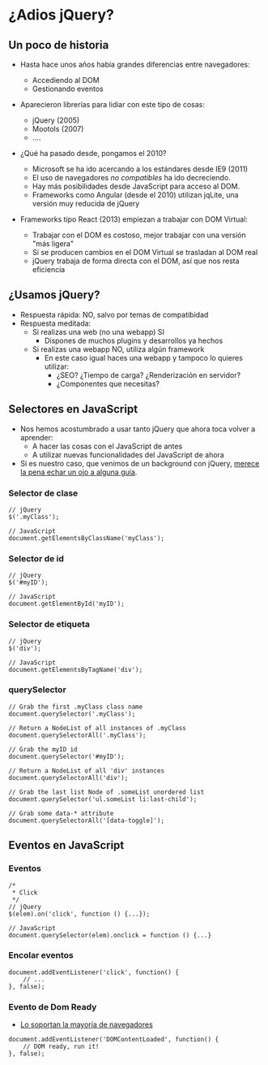 # ¿Adios jQuery?



## Un poco de historia
- Hasta hace unos años había grandes diferencias entre navegadores:
  - Accediendo al DOM
  - Gestionando eventos

- Aparecieron librerías para lidiar con este tipo de cosas:
  - jQuery (2005)
  - Mootols (2007)
  - ....


- ¿Qué ha pasado desde, pongamos el 2010?
  - Microsoft se ha ido acercando a los estándares desde IE9 (2011)
  - El uso de navegadores *no compatibles* ha ido decreciendo.
  - Hay más posibilidades desde JavaScript para acceso al DOM.
  - Frameworks como Angular (desde el 2010) utilizan jqLite, una versión muy reducida de jQuery 


- Frameworks tipo React (2013) empiezan a trabajar con DOM Virtual:
  - Trabajar con el DOM es costoso, mejor trabajar con una versión "más ligera"
  - Si se producen cambios en el DOM Virtual se trasladan al DOM real
  - jQuery trabaja de forma directa con el DOM, así que nos resta eficiencia


## ¿Usamos jQuery?
- Respuesta rápida: NO, salvo por temas de compatibidad
- Respuesta meditada:
  - Si realizas una web (no una webapp) SI
    - Dispones de muchos plugins y desarrollos ya hechos
  - Si realizas una webapp NO, utiliza algún framework
    - En este caso igual haces una webapp y tampoco lo quieres utilizar:
      - ¿SEO? ¿Tiempo de carga? ¿Renderización en servidor? 
      - ¿Componentes que necesitas?



## Selectores en JavaScript
- Nos hemos acostumbrado a usar tanto jQuery que ahora toca volver a aprender:
  - A hacer las cosas con el JavaScript de antes
  - A utilizar nuevas funcionalidades del JavaScript de ahora
- Si es nuestro caso, que venimos de un background con jQuery, [merece la pena echar un ojo a alguna guía](https://toddmotto.com/is-it-time-to-drop-jquery-essentials-to-learning-javascript-from-a-jquery-background/).


### Selector de clase
```
// jQuery
$('.myClass');

// JavaScript
document.getElementsByClassName('myClass');
```


### Selector de id
```
// jQuery
$('#myID');

// JavaScript
document.getElementById('myID');
```


### Selector de etiqueta
```
// jQuery
$('div');

// JavaScript
document.getElementsByTagName('div');
```


### querySelector
```
// Grab the first .myClass class name
document.querySelector('.myClass');

// Return a NodeList of all instances of .myClass
document.querySelectorAll('.myClass');

// Grab the myID id
document.querySelector('#myID');

// Return a NodeList of all 'div' instances
document.querySelectorAll('div');

// Grab the last list Node of .someList unordered list
document.querySelector('ul.someList li:last-child');

// Grab some data-* attribute
document.querySelectorAll('[data-toggle]');
```


## Eventos en JavaScript


### Eventos
```
/*
 * Click
 */
// jQuery
$(elem).on('click', function () {...});

// JavaScript
document.querySelector(elem).onclick = function () {...}
```


### Encolar eventos
```
document.addEventListener('click', function() {
    // ...
}, false);
```


### Evento de Dom Ready
- [Lo soportan la mayoría de navegadores](http://caniuse.com/#search=DOMContentLoaded)
```
document.addEventListener('DOMContentLoaded', function() {
    // DOM ready, run it!
}, false);
```
